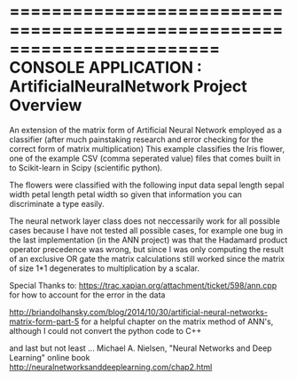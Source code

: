 ========================================================================
    CONSOLE APPLICATION : ArtificialNeuralNetwork Project Overview
========================================================================

An extension of the matrix form of Artificial Neural Network employed as a classifier 
(after much painstaking research and error checking for the correct form of matrix multiplication)
This example classifies the Iris flower, one of the example CSV (comma seperated value) files that
comes built in to Scikit-learn in Scipy (scientific python).

The flowers were classified with the following input data
sepal length
sepal width
petal length
petal width
so given that information you can discriminate a type easily. 

The neural network layer class does not neccessarily work for all
possible cases because I have not tested all possible cases, for example
one bug in the last implementation (in the ANN project) was that the
Hadamard product operator precedence was wrong, but since I was only
computing the result of an exclusive OR gate the matrix calculations still
worked since the matrix of size 1*1 degenerates to multiplication by a scalar.


Special Thanks to:
https://trac.xapian.org/attachment/ticket/598/ann.cpp
for how to account for the error in the data

http://briandolhansky.com/blog/2014/10/30/artificial-neural-networks-matrix-form-part-5
for a helpful chapter on the matrix method of ANN's, although I could not convert the 
python code to C++

and last but not least ...
Michael A. Nielsen, "Neural Networks and Deep Learning"
online book
http://neuralnetworksanddeeplearning.com/chap2.html